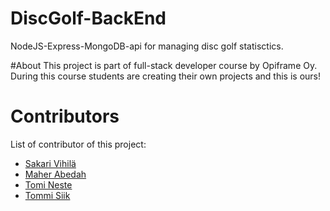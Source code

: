 # DiscGolf-BackEnd
NodeJS-Express-MongoDB-api for managing disc golf statisctics.

#About
This project is part of full-stack developer course by Opiframe Oy. During this course students are creating their own projects and this is ours!

# Contributors
List of contributor of this project:
- [Sakari Vihilä](https://github.com/svihila)
- [Maher Abedah](https://github.com/MaherAbedah)
- [Tomi Neste](https://github.com/nektoplasma)
- [Tommi Siik](https://github.com/tsiika)
